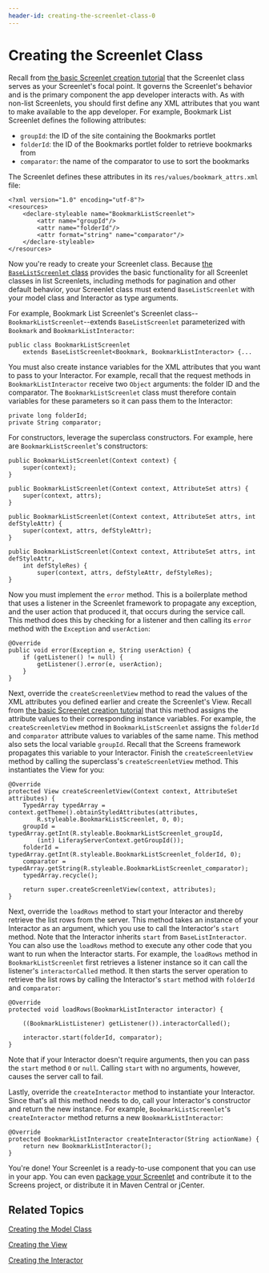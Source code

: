 ```yaml
---
header-id: creating-the-screenlet-class-0
---
```


# Creating the Screenlet Class

Recall from 
[the basic Screenlet creation tutorial](/docs/7-1/tutorials/-/knowledge_base/t/creating-the-screenlet-class) 
that the Screenlet class serves as your Screenlet's focal point. It governs the 
Screenlet's behavior and is the primary component the app developer interacts 
with. As with non-list Screenlets, you should first define any XML attributes 
that you want to make available to the app developer. For example, Bookmark List 
Screenlet defines the following attributes: 

- `groupId`: the ID of the site containing the Bookmarks portlet 
- `folderId`: the ID of the Bookmarks portlet folder to retrieve bookmarks from 
- `comparator`: the name of the comparator to use to sort the bookmarks 

The Screenlet defines these attributes in its `res/values/bookmark_attrs.xml` 
file: 

    <?xml version="1.0" encoding="utf-8"?>
    <resources>
        <declare-styleable name="BookmarkListScreenlet">
            <attr name="groupId"/>
            <attr name="folderId"/>
            <attr format="string" name="comparator"/>
        </declare-styleable>
    </resources>

Now you're ready to create your Screenlet class. Because 
[the `BaseListScreenlet` class](https://github.com/liferay/liferay-screens/blob/master/android/library/src/main/java/com/liferay/mobile/screens/base/list/BaseListScreenlet.java) 
provides the basic functionality for all Screenlet classes in list Screenlets, 
including methods for pagination and other default behavior, your Screenlet 
class must extend `BaseListScreenlet` with your model class and Interactor as 
type arguments. 

For example, Bookmark List Screenlet's Screenlet 
class--`BookmarkListScreenlet`--extends `BaseListScreenlet` parameterized with 
`Bookmark` and `BookmarkListInteractor`: 

    public class BookmarkListScreenlet 
        extends BaseListScreenlet<Bookmark, BookmarkListInteractor> {...

You must also create instance variables for the XML attributes that you want to 
pass to your Interactor. For example, recall that the request methods in 
`BookmarkListInteractor` receive two `Object` arguments: the folder ID and the 
comparator. The `BookmarkListScreenlet` class must therefore contain variables 
for these parameters so it can pass them to the Interactor: 

    private long folderId;
    private String comparator;

For constructors, leverage the superclass constructors. For example, here are 
`BookmarkListScreenlet`'s constructors: 

    public BookmarkListScreenlet(Context context) {
        super(context);
    }

    public BookmarkListScreenlet(Context context, AttributeSet attrs) {
        super(context, attrs);
    }

    public BookmarkListScreenlet(Context context, AttributeSet attrs, int defStyleAttr) {
        super(context, attrs, defStyleAttr);
    }

    public BookmarkListScreenlet(Context context, AttributeSet attrs, int defStyleAttr, 
        int defStyleRes) {
            super(context, attrs, defStyleAttr, defStyleRes);
    }

Now you must implement the `error` method. This is a boilerplate method that 
uses a listener in the Screenlet framework to propagate any exception, and the 
user action that produced it, that occurs during the service call. This method 
does this by checking for a listener and then calling its `error` method with 
the `Exception` and `userAction`: 

    @Override
    public void error(Exception e, String userAction) {
        if (getListener() != null) {
            getListener().error(e, userAction);
        }
    }

Next, override the `createScreenletView` method to read the values of the XML 
attributes you defined earlier and create the Screenlet's View. Recall from 
[the basic Screenlet creation tutorial](/docs/7-1/tutorials/-/knowledge_base/t/creating-the-screenlet-class) 
that this method assigns the attribute values to their corresponding instance 
variables. For example, the `createScreenletView` method in 
`BookmarkListScreenlet` assigns the `folderId` and `comparator` attribute values 
to variables of the same name. This method also sets the local variable 
`groupId`. Recall that the Screens framework propagates this variable to your 
Interactor. Finish the `createScreenletView` method by calling the superclass's 
`createScreenletView` method. This instantiates the View for you: 

    @Override
    protected View createScreenletView(Context context, AttributeSet attributes) {
        TypedArray typedArray = context.getTheme().obtainStyledAttributes(attributes, 
            R.styleable.BookmarkListScreenlet, 0, 0);
        groupId = typedArray.getInt(R.styleable.BookmarkListScreenlet_groupId, 
            (int) LiferayServerContext.getGroupId());
        folderId = typedArray.getInt(R.styleable.BookmarkListScreenlet_folderId, 0);
        comparator = typedArray.getString(R.styleable.BookmarkListScreenlet_comparator);
        typedArray.recycle();

        return super.createScreenletView(context, attributes);
    }

Next, override the `loadRows` method to start your Interactor and thereby 
retrieve the list rows from the server. This method takes an instance of your 
Interactor as an argument, which you use to call the Interactor's `start` 
method. Note that the Interactor inherits `start` from `BaseListInteractor`. You 
can also use the `loadRows` method to execute any other code that you want to 
run when the Interactor starts. For example, the `loadRows` method in 
`BookmarkListScreenlet` first retrieves a listener instance so it can call the 
listener's `interactorCalled` method. It then starts the server operation to 
retrieve the list rows by calling the Interactor's `start` method with 
`folderId` and `comparator`: 

    @Override
    protected void loadRows(BookmarkListInteractor interactor) {

        ((BookmarkListListener) getListener()).interactorCalled();

        interactor.start(folderId, comparator);
    }

Note that if your Interactor doesn't require arguments, then you can pass the 
`start` method `0` or `null`. Calling `start` with no arguments, however, causes 
the server call to fail. 

Lastly, override the `createInteractor` method to instantiate your Interactor. 
Since that's all this method needs to do, call your Interactor's constructor and 
return the new instance. For example, `BookmarkListScreenlet`'s 
`createInteractor` method returns a new `BookmarkListInteractor`: 

    @Override
    protected BookmarkListInteractor createInteractor(String actionName) {
        return new BookmarkListInteractor();
    }

You're done! Your Screenlet is a ready-to-use component that you can use in your 
app. You can even 
[package your Screenlet](/docs/7-1/tutorials/-/knowledge_base/t/packaging-your-screenlets)
and contribute it to the Screens project, or distribute it in Maven Central or 
jCenter. 

## Related Topics

[Creating the Model Class](/docs/7-1/tutorials/-/knowledge_base/t/creating-the-model-class)

[Creating the View](/docs/7-1/tutorials/-/knowledge_base/t/creating-the-view)

[Creating the Interactor](/docs/7-1/tutorials/-/knowledge_base/t/creating-the-interactor-0)
